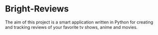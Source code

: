 # Bright-Reviews
The aim of this project is a smart application written in Python for creating and tracking reviews of your favorite tv shows, anime and movies.
